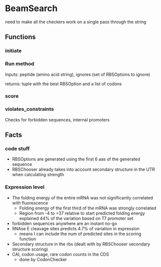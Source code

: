 # BeamSearch
need to make all the checkers work on a single pass through the string




## Functions
### initiate

### Run method
Inputs:
peptide (amino acid string), ignores (set of RBSOptions to ignore)

returns:
tuple with the best RBSOption and a list of codons

### score

### violates_constraints
Checks for forbidden sequences, internal promoters


## Facts
### code stuff
- RBSOptions are generated using the first 6 aas of the generated sequence
- RBSChooser already takes into account secondary structure in the UTR when calculating strength

### Expression level
- The folding energy of the entire mRNA was not significantly correlated with fluorescence
    - Folding energy of the first third of the mRNA was strongly correlated
    - Region from -4 to +37 relative to start predicted folding energy explained 44% of the variation based on T7 promoter set
- forbidden sequences anywhere are an instant no-go
- RNAse E cleavage sites predicts 4.7% of variation in expression
    - means I can include the num of predicted sites in the scoring function
- Secondary structure in the rbs (dealt with by RBSChooser secondary structure scoring)
- CAI, codon usage, rare codon counts in the CDS
    - done by CodonChecker
